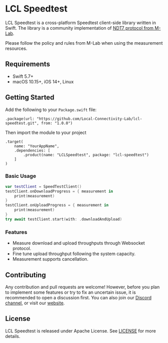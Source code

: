 # LCL Speedtest

LCL Speedtest is a cross-platform Speedtest client-side library written in Swift. The library is a community implementation of [NDT7 protocol from M-Lab](https://www.measurementlab.net/tests/ndt/ndt7/).

Please follow the policy and rules from M-Lab when using the measurement resources. 

## Requirements
- Swift 5.7+
- macOS 10.15+, iOS 14+, Linux

## Getting Started
Add the following to your `Package.swift` file:
```code
.package(url: "https://github.com/Local-Connectivity-Lab/lcl-speedtest.git", from: "1.0.0")
```

Then import the module to your project
```code
.target(
    name: "YourAppName",
    .dependencies: [
        .product(name: "LCLSpeedtest", package: "lcl-speedtest")
    ]
)
```

### Basic Usage
```swift
var testClient = SpeedTestClient()
testClient.onDownloadProgress = { measurement in
    print(measurement)
}
testClient.onUploadProgress = { measurement in
    print(measurement)
}
try await testClient.start(with: .downloadAndUpload)
```

### Features
- Measure download and upload throughputs through Websocket protocol.
- Fine tune upload throughput following the system capacity.
- Measurement supports cancellation.


## Contributing
Any contribution and pull requests are welcome! However, before you plan to implement some features or try to fix an uncertain issue, it is recommended to open a discussion first. You can also join our [Discord channel](https://discord.com/invite/gn4DKF83bP), or visit our [website](https://seattlecommunitynetwork.org/).

## License
LCL Speedtest is released under Apache License. See [LICENSE](/LICENSE) for more details.
